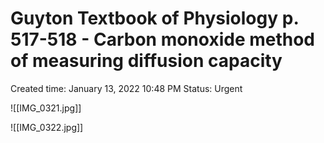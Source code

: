# Guyton Textbook of Physiology p. 517-518 - Carbon monoxide method of measuring diffusion capacity

Created time: January 13, 2022 10:48 PM
Status: Urgent

![[IMG_0321.jpg]]

![[IMG_0322.jpg]]